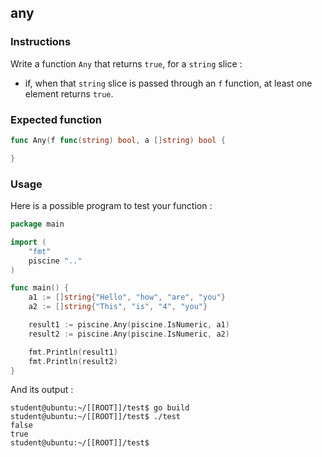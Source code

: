 ## any

### Instructions

Write a function `Any` that returns `true`, for a `string` slice :

- if, when that `string` slice is passed through an `f` function, at least one element returns `true`.

### Expected function

```go
func Any(f func(string) bool, a []string) bool {

}
```

### Usage

Here is a possible program to test your function :

```go
package main

import (
	"fmt"
	piscine ".."
)

func main() {
	a1 := []string{"Hello", "how", "are", "you"}
	a2 := []string{"This", "is", "4", "you"}

	result1 := piscine.Any(piscine.IsNumeric, a1)
	result2 := piscine.Any(piscine.IsNumeric, a2)

	fmt.Println(result1)
	fmt.Println(result2)
}
```

And its output :

```console
student@ubuntu:~/[[ROOT]]/test$ go build
student@ubuntu:~/[[ROOT]]/test$ ./test
false
true
student@ubuntu:~/[[ROOT]]/test$
```
